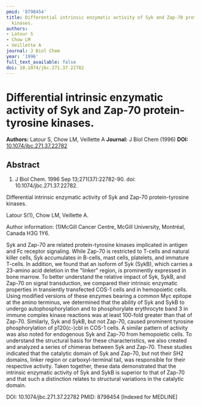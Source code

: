 ```yaml
---
pmid: '8798454'
title: Differential intrinsic enzymatic activity of Syk and Zap-70 protein-tyrosine
  kinases.
authors:
- Latour S
- Chow LM
- Veillette A
journal: J Biol Chem
year: '1996'
full_text_available: false
doi: 10.1074/jbc.271.37.22782
---
```


# Differential intrinsic enzymatic activity of Syk and Zap-70 protein-tyrosine kinases.
**Authors:** Latour S, Chow LM, Veillette A
**Journal:** J Biol Chem (1996)
**DOI:** [10.1074/jbc.271.37.22782](https://doi.org/10.1074/jbc.271.37.22782)

## Abstract

1. J Biol Chem. 1996 Sep 13;271(37):22782-90. doi: 10.1074/jbc.271.37.22782.

Differential intrinsic enzymatic activity of Syk and Zap-70 protein-tyrosine 
kinases.

Latour S(1), Chow LM, Veillette A.

Author information:
(1)McGill Cancer Centre, McGill University, Montréal, Canada H3G 1Y6.

Syk and Zap-70 are related protein-tyrosine kinases implicated in antigen and Fc 
receptor signaling. While Zap-70 is restricted to T-cells and natural killer 
cells, Syk accumulates in B-cells, mast cells, platelets, and immature T-cells. 
In addition, we found that an isoform of Syk (SykB), which carries a 23-amino 
acid deletion in the "linker" region, is prominently expressed in bone marrow. 
To better understand the relative impact of Syk, SykB, and Zap-70 on signal 
transduction, we compared their intrinsic enzymatic properties in transiently 
transfected COS-1 cells and in hemopoietic cells. Using modified versions of 
these enzymes bearing a common Myc epitope at the amino terminus, we determined 
that the ability of Syk and SykB to undergo autophosphorylation and to 
phosphorylate erythrocyte band 3 in immune complex kinase reactions was at least 
100-fold greater than that of Zap-70. Similarly, Syk and SykB, but not Zap-70, 
caused prominent tyrosine phosphorylation of p120(c-)cbl in COS-1 cells. A 
similar pattern of activity was also noted for endogenous Syk and Zap-70 from 
hemopoietic cells. To understand the structural basis for these characteristics, 
we also created and analyzed a series of chimeras between Syk and Zap-70. These 
studies indicated that the catalytic domain of Syk and Zap-70, but not their SH2 
domains, linker region or carboxyl-terminal tail, was responsible for their 
respective activity. Taken together, these data demonstrated that the intrinsic 
enzymatic activity of Syk and SykB is superior to that of Zap-70 and that such a 
distinction relates to structural variations in the catalytic domain.

DOI: 10.1074/jbc.271.37.22782
PMID: 8798454 [Indexed for MEDLINE]
